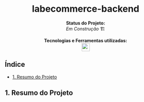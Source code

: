 <h1 align="center">labecommerce-backend</h1>
<div align="center">

<!-- ![funcionamento-site-gif](./pokedex/src/assets/images/site.gif) -->

<!-- Clique [aqui](https://project-pokedex-cyan.vercel.app/) para conferir o resultado final! -->

<p align="center"><strong>Status do Projeto:<br></strong> <i>Em Construção</i> 🏗 </p>

<!-- <p>✔</p> -->

</div>

<p align="center">
<span><strong>Tecnologias e Ferramentas utilizadas:</strong></span>
<br>
  <a href="https://skillicons.dev">
    <img src="https://skillicons.dev/icons?i=nodejs,github,git" style="height: 25px;"/>
  </a>
</p>

## Índice

-   [1. Resumo do Projeto](#1-resumo-do-projeto)

## 1. Resumo do Projeto
